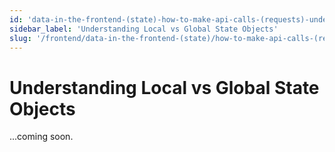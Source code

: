 ```yaml
---
id: 'data-in-the-frontend-(state)-how-to-make-api-calls-(requests)-understanding-local-vs.-global-state-objects'
sidebar_label: 'Understanding Local vs Global State Objects'
slug: '/frontend/data-in-the-frontend-(state)/how-to-make-api-calls-(requests)/understanding-local-vs-global-state-objects'
---
```


# Understanding Local vs Global State Objects

...coming soon.
